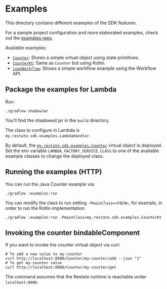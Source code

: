 # Examples

This directory contains different examples of the SDK features.

For a sample project configuration and more elaborated examples, check out the [examples repo](https://github.com/restatedev/examples).

Available examples:

* [`Counter`](src/main/java/my/restate/sdk/examples/Counter.java): Shows a simple virtual object using state primitives.
* [`CounterKt`](src/main/kotlin/my/restate/sdk/examples/CounterKt.kt): Same as `Counter` but using Kotlin.
* [`LoanWorkflow`](src/main/java/my/restate/sdk/examples/LoanWorkflow.java): Shows a simple workflow example using the Workflow API.

## Package the examples for Lambda

Run:

```shell
./gradlew shadowJar
```

You'll find the shadowed jar in the `build` directory.

The class to configure in Lambda is `my.restate.sdk.examples.LambdaHandler`.

By default, the [`my.restate.sdk.examples.Counter`](src/main/java/my/restate/sdk/examples/Counter.java) virtual object is deployed. Set the env variable `LAMBDA_FACTORY_SERVICE_CLASS` to one of the available example classes to change the deployed class.

## Running the examples (HTTP)

You can run the Java Counter example via:

```shell
./gradlew :examples:run
```

You can modify the class to run setting `-PmainClass=<FQCN>`, for example, in order to run the Kotlin implementation:

```shell
./gradlew :examples:run -PmainClass=my.restate.sdk.examples.CounterKt
```

## Invoking the counter bindableComponent

If you want to invoke the counter virtual object via curl:

```shell
# To add a new value to my-counter
curl http://localhost:8080/Counter/my-counter/add --json "1"
# To get my-counter value
curl http://localhost:8080/Counter/my-counter/get
```

The command assumes that the Restate runtime is reachable under `localhost:8080`.
